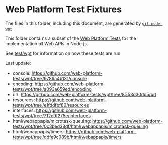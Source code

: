 # Web Platform Test Fixtures

The files in this folder, including this document,
are generated by [`git node wpt`][].

This folder contains a subset of the [Web Platform Tests][] for the
implementation of Web APIs in Node.js.

See [test/wpt](../../wpt/README.md) for information on how these tests are run.

Last update:

- console: https://github.com/web-platform-tests/wpt/tree/9786a4b131/console
- encoding: https://github.com/web-platform-tests/wpt/tree/a093a659ed/encoding
- url: https://github.com/web-platform-tests/wpt/tree/8553d30dd5/url
- resources: https://github.com/web-platform-tests/wpt/tree/e1fddfbf80/resources
- interfaces: https://github.com/web-platform-tests/wpt/tree/712c9f275e/interfaces
- html/webappapis/microtask-queuing: https://github.com/web-platform-tests/wpt/tree/0c3bed38df/html/webappapis/microtask-queuing
- html/webappapis/timers: https://github.com/web-platform-tests/wpt/tree/ddfe9c089b/html/webappapis/timers

[Web Platform Tests]: https://github.com/web-platform-tests/wpt
[`git node wpt`]: https://github.com/nodejs/node-core-utils/blob/master/docs/git-node.md#git-node-wpt
